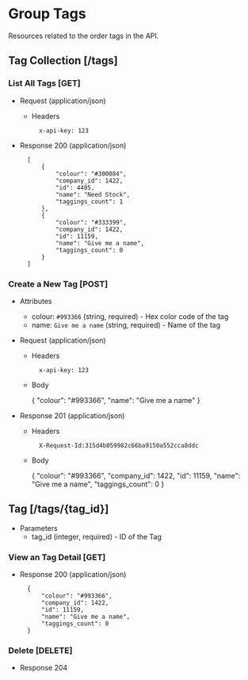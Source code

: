 # Group Tags

Resources related to the order tags in the API.

## Tag Collection [/tags]

### List All Tags [GET]

+ Request (application/json)

    + Headers

            x-api-key: 123

+ Response 200 (application/json)

        [
            {
                "colour": "#300084",
                "company_id": 1422,
                "id": 4405,
                "name": "Need Stock",
                "taggings_count": 1
            },
            {
                "colour": "#333399",
                "company_id": 1422,
                "id": 11159,
                "name": "Give me a name",
                "taggings_count": 0
            }
        ]


### Create a New Tag [POST]

+ Attributes
    + colour: `#993366` (string, required) - Hex color code of the tag
    + name: `Give me a name` (string, required) - Name of the tag

+ Request (application/json)

    + Headers

            x-api-key: 123

    + Body

        {
            "colour": "#993366",
            "name": "Give me a name"
        }

+ Response 201 (application/json)

    + Headers

            X-Request-Id:315d4b059982c66ba9150a552cca8ddc

    + Body

        {
            "colour": "#993366",
            "company_id": 1422,
            "id": 11159,
            "name": "Give me a name",
            "taggings_count": 0
        }

## Tag [/tags/{tag_id}]

+ Parameters
    + tag_id (integer, required) - ID of the Tag

### View an Tag Detail [GET]

+ Response 200 (application/json)

        {
            "colour": "#993366",
            "company_id": 1422,
            "id": 11159,
            "name": "Give me a name",
            "taggings_count": 0
        }

### Delete [DELETE]

+ Response 204
